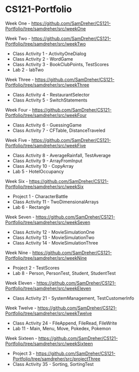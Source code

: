 # CS121-Portfolio

Week One - https://github.com/SamDreher/CS121-Portfolio/tree/samdreher/src/weekOne

Week Two - https://github.com/SamDreher/CS121-Portfolio/tree/samdreher/src/weekTwo
  - Class Activity 1 - ActivityOneDialog
  - Class Activity 2 - WordGame
  - Class Activity 3 - BookClubPoints, TestScores
  - Lab 2 - labTwo
    
Week Three - https://github.com/SamDreher/CS121-Portfolio/tree/samdreher/src/weekThree
  - Class Activity 4 - RestaurantSelector
  - Class Activity 5 - SwitchStatements
    
Week Four - https://github.com/SamDreher/CS121-Portfolio/tree/samdreher/src/weekFour
  - Class Activity 6 - GuessingGame
  - Class Activity 7 - CFTable, DistanceTraveled
    
Week Five - https://github.com/SamDreher/CS121-Portfolio/tree/samdreher/src/weekFive
  - Class Activity 8 - AverageRainfall, TestAverage
  - Class Activity 9 - ArrayFromInput
  - Class Activity 10 - CopyArray
  - Lab 5 - HotelOccupancy
    
Week Six - https://github.com/SamDreher/CS121-Portfolio/tree/samdreher/src/weekSix
  - Project 1 - CharacterBattle
  - Class Activity 11 - TwoDimensionalArrays
  - Lab 6 - Rectangle
    
Week Seven - https://github.com/SamDreher/CS121-Portfolio/tree/samdreher/src/weekSeven
  - Class Activity 12 - MovieSimulationOne
  - Class Activity 13 - MovieSimulationTwo
  - Class Activity 14 - MovieSimulationThree
    
Week Nine - https://github.com/SamDreher/CS121-Portfolio/tree/samdreher/src/weekNine
  - Project 2 - TestScores
  - Lab 8 - Person, PersonTest, Student, StudentTest
    
Week Eleven - https://github.com/SamDreher/CS121-Portfolio/tree/samdreher/src/weekEleven
  - Class Activity 21 - SystemManagement, TestCustomerInfo
    
Week Twelve - https://github.com/SamDreher/CS121-Portfolio/tree/samdreher/src/weekTwelve
  - Class Activity 24 - FileAppend, FileRead, FileWrite
  - Lab 11 - Main, Menu, Move, Pokedex, Pokemon
    
Week Sixteen - https://github.com/SamDreher/CS121-Portfolio/tree/samdreher/src/weekSixteen
  - Project 3 - https://github.com/SamDreher/CS121-Portfolio/tree/samdreher/src/projectThree
  - Class Activity 35 - Sorting, SortingTest
